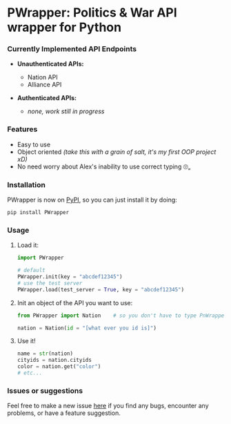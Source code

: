 # PWrapper: Politics & War API wrapper for Python
### Currently Implemented API Endpoints
* **Unauthenticated APIs:**
    - Nation API
    - Alliance API

* **Authenticated APIs:**
    - *none, work still in progress*

### Features
- Easy to use
- Object oriented *(take this with a grain of salt, it's my first OOP project xD)*
- No need worry about Alex's inability to use correct typing 🙄„

### Installation
PWrapper is now on [PyPI](https://pypi.org/project/PWrapper/), so you can just install it by doing:
```bash
pip install PWrapper
```

### Usage
1. Load it:
    ```py
    import PWrapper

    # default
    PWrapper.init(key = "abcdef12345")
    # use the test server
    PWrapper.load(test_server = True, key = "abcdef12345")
    ```
2. Init an object of the API you want to use:
    ```py
    from PWrapper import Nation    # so you don't have to type PnWrapper.Nation() every time

    nation = Nation(id = "[what ever you id is]")
    ```
3. Use it!
    ```py
    name = str(nation)
    cityids = nation.cityids
    color = nation.get("color")
    # etc...
    ```

### Issues or suggestions
Feel free to make a new issue [here](https://github.com/Jpuf0/PWrapper/issues) if you find any bugs, encounter any problems, or have a feature suggestion.
